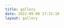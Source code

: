 ```yaml
---
title: gallery
date: 2022-09-08 17:31:10
layout: gallery
---
```

<style>  
.ImageGrid {  
width: 100%;  
max-width: 1040px;  
margin: 0 auto;  
text-align: center;  
}  
.card {  
overflow: hidden;  
transition: .3s ease-in-out;  
border-radius: 8px;  
background-color: rgba(180,180,180,0.2);  
padding: 1.4px;  
}  
.ImageInCard img {  
padding: 0;  
border-radius: 8px;  
width:100%;  
height:100%;  
}  
@media (prefers-color-scheme: dark) {  
.card {background-color: rgba(180,180,180,0.2);}  
}  
</style>  
<div id="imageTab"></div>  
<div class="ImageGrid"></div>